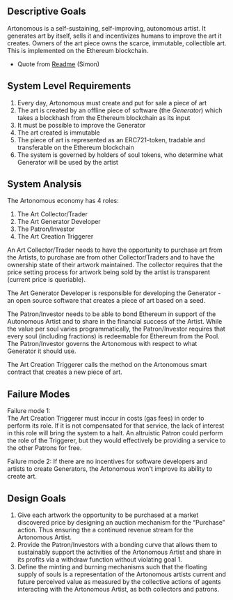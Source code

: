 ## Descriptive Goals
	
Artonomous is a self-sustaining, self-improving, autonomous artist. It generates art by itself, sells it and incentivizes humans to improve the art it creates. Owners of the art piece owns the scarce, immutable, collectible art. This is implemented on the Ethereum blockchain.
-	Quote from [Readme](https://github.com/simondlr/artonomous/blob/9551c9ad6eb582368bdd9acb4eb1bed50736854c/README.md) (Simon)

## System Level Requirements
1. Every day, Artonomous must create and put for sale a piece of art
1. The art is created by an offline piece of software (the _Generator_) which takes a blockhash from the Ethereum blockchain as its input
1. It must be possible to improve the Generator
1. The art created is immutable
1. The piece of art is represented as an ERC721-token, tradable and transferable on the Ethereum blockchain
1. The system is governed by holders of soul tokens, who determine what Generator will be used by the artist

## System Analysis
The Artonomous economy has 4 roles:
1. The Art Collector/Trader
1. The Art Generator Developer
1. The Patron/Investor
1. The Art Creation Triggerer

An Art Collector/Trader needs to have the opportunity to purchase art from the Artists, to purchase are from other Collector/Traders and to have the ownership state of their artwork maintained. The collector requires that the price setting process for artwork being sold by the artist is transparent (current price is queriable).

The Art Generator Developer is responsible for developing the Generator - an open source software that creates a piece of art based on a seed.

The Patron/Investor needs to be able to bond Ethereum in support of the Autonomous Artist and to share in the financial success of the Artist. While the value per soul varies programmatically, the Patron/Investor requires that every soul (including fractions) is redeemable for Ethereum from the Pool. The Patron/Investor governs the Artonomous with respect to what Generator it should use.

The Art Creation Triggerer calls the method on the Artonomous smart contract that creates a new piece of art.

## Failure Modes
Failure mode 1:  
The Art Creation Triggerer must inccur in costs (gas fees) in order to perform its role. If it is not compensated for that service, the lack of interest in this role will bring the system to a halt. An altruistic Patron could perform the role of the Triggerer, but they would effectively be providing a service to the other Patrons for free.

Failure mode 2: 
If there are no incentives for software developers and artists to create Generators, the Artonomous won't improve its ability to create art.

## Design Goals
1. Give each artwork the opportunity to be purchased at a market discovered price by designing an auction mechanism for the “Purchase” action. Thus ensuring the a continued revenue stream for the Artonomous Artist.
1. Provide the Patron/Investors with a bonding curve that allows them to sustainably support the activities of the Artonomous Artist and share in its profits via a withdraw function without violating goal 1. 
1. Define the minting and burning mechanisms such that the floating supply of souls is a representation of the Artonomous artists current and future perceived value as measured by the collective actions of agents interacting with the Artonomous Artist, as both collectors and patrons.
